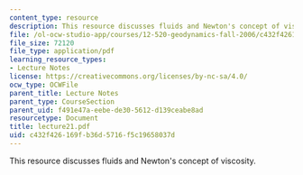 ```yaml
---
content_type: resource
description: This resource discusses fluids and Newton's concept of viscosity.
file: /ol-ocw-studio-app/courses/12-520-geodynamics-fall-2006/c432f426169fb36d5716f5c19658037d_lecture21.pdf
file_size: 72120
file_type: application/pdf
learning_resource_types:
- Lecture Notes
license: https://creativecommons.org/licenses/by-nc-sa/4.0/
ocw_type: OCWFile
parent_title: Lecture Notes
parent_type: CourseSection
parent_uid: f491e47a-eebe-de30-5612-d139ceabe8ad
resourcetype: Document
title: lecture21.pdf
uid: c432f426-169f-b36d-5716-f5c19658037d
---
```

This resource discusses fluids and Newton's concept of viscosity.